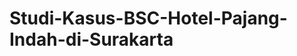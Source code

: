 # Studi-Kasus-BSC-Hotel-Pajang-Indah-di-Surakarta

<object data="Study_Case_Hotel_Pajang.pdf" type="application/pdf" width="100%">
</object>
